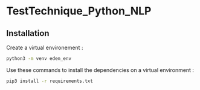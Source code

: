 # TestTechnique_Python_NLP


## Installation

Create a virtual environement :

```bash
python3 -m venv eden_env
```

Use these commands to install the dependencies on a virtual environment : 

```bash
pip3 install -r requirements.txt
```
